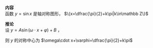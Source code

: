 **内容**  
函数 $y=\sin x$ 是轴对称图形， $\{x=\dfrac{\pi}{2}+k\pi|k\in\mathbb Z\}$  
  
  
**推论**  
设 $y=A\sin(\omega\cdot x+\varphi)+B$ ，  
  
则 $y$ 的对称中心为 $\omega\cdot x+\varphi=\dfrac{\pi}{2}+k\pi$  
